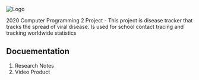 ![Logo](https://github.com/ethanbowles03/2020CP2Project/blob/main/Project1Template.png)

2020 Computer Programming 2 Project - This project is disease tracker that tracks the spread of viral disease. Is used for school contact tracing and tracking worldwide statistics

## Docuementation
1. Research Notes
2. Video Product
